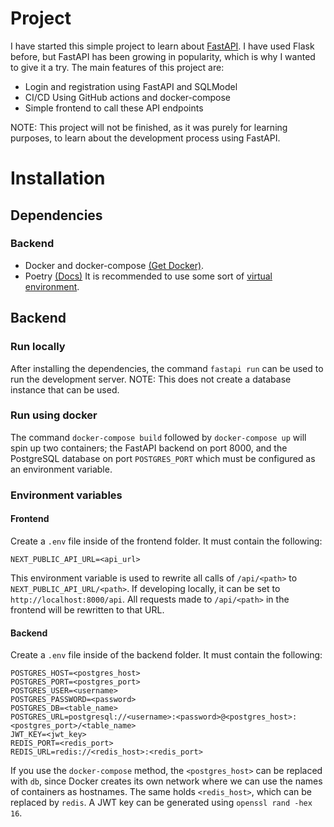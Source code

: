 # Project

I have started this simple project to learn about [FastAPI](https://fastapi.tiangolo.com/). I have used Flask before, but FastAPI has been growing in popularity, which is why I wanted to give it a try. The main features of this project are:

-   Login and registration using FastAPI and SQLModel
-   CI/CD Using GitHub actions and docker-compose
-   Simple frontend to call these API endpoints

NOTE: This project will not be finished, as it was purely for learning purposes, to learn about the development process using FastAPI.

# Installation

## Dependencies

### Backend

-   Docker and docker-compose [(Get Docker)](https://docs.docker.com/get-docker/).
-   Poetry [(Docs)](https://python-poetry.org/) It is recommended to use some sort of [virtual environment](https://docs.python.org/3/library/venv.html).

## Backend

### Run locally

After installing the dependencies, the command `fastapi run` can be used to run the development server.
NOTE: This does not create a database instance that can be used.

### Run using docker

The command `docker-compose build` followed by `docker-compose up` will spin up two containers; the FastAPI backend on port 8000, and the PostgreSQL database on port `POSTGRES_PORT` which must be configured as an environment variable.

### Environment variables

#### Frontend

Create a `.env` file inside of the frontend folder. It must contain the following:

```
NEXT_PUBLIC_API_URL=<api_url>
```

This environment variable is used to rewrite all calls of `/api/<path>` to `NEXT_PUBLIC_API_URL/<path>`. If developing locally, it can be set to `http://localhost:8000/api`. All requests made to `/api/<path>` in the frontend will be rewritten to that URL.

#### Backend

Create a `.env` file inside of the backend folder. It must contain the following:

```
POSTGRES_HOST=<postgres_host>
POSTGRES_PORT=<postgres_port>
POSTGRES_USER=<username>
POSTGRES_PASSWORD=<password>
POSTGRES_DB=<table_name>
POSTGRES_URL=postgresql://<username>:<password>@<postgres_host>:<postgres_port>/<table_name>
JWT_KEY=<jwt_key>
REDIS_PORT=<redis_port>
REDIS_URL=redis://<redis_host>:<redis_port>
```

If you use the `docker-compose` method, the `<postgres_host>` can be replaced with `db`, since Docker creates its own network where we can use the names of containers as hostnames. The same holds `<redis_host>`, which can be replaced by `redis`. A JWT key can be generated using `openssl rand -hex 16`.

